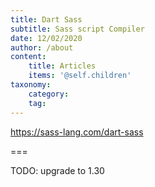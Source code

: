```yaml
---
title: Dart Sass
subtitle: Sass script Compiler
date: 12/02/2020
author: /about
content:
    title: Articles
    items: '@self.children'
taxonomy:
    category: 
    tag: 
---
```


https://sass-lang.com/dart-sass

===

TODO: upgrade to 1.30

